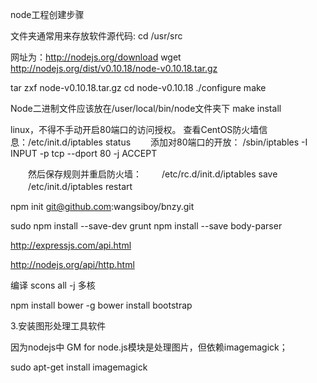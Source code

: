 node工程创建步骤

文件夹通常用来存放软件源代码: 
cd /usr/src 

网址为：http://nodejs.org/download 
wget http://nodejs.org/dist/v0.10.18/node-v0.10.18.tar.gz 

tar zxf node-v0.10.18.tar.gz 
cd node-v0.10.18 
./configure 
make 

Node二进制文件应该放在/user/local/bin/node文件夹下 
make install 

linux，不得不手动开启80端口的访问授权。
查看CentOS防火墙信息：/etc/init.d/iptables status　　
添加对80端口的开放：
/sbin/iptables -I INPUT -p tcp --dport 80 -j ACCEPT
 
　　然后保存规则并重启防火墙：
　　/etc/rc.d/init.d/iptables save
　　/etc/init.d/iptables restart
 

npm init
git@github.com:wangsiboy/bnzy.git

sudo npm install --save-dev grunt
 npm install --save body-parser


http://expressjs.com/api.html

http://nodejs.org/api/http.html

编译
scons all -j 多核

npm install bower -g
bower install bootstrap 

3.安装图形处理工具软件

因为nodejs中 GM for node.js模块是处理图片，但依赖imagemagick；

sudo apt-get install  imagemagick